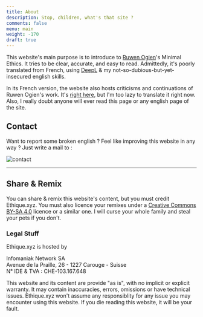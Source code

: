 ```yaml
---
title: About
description: Stop, children, what's that site ?
comments: false
menu: main
weight: -170
draft: true
---
```


This website's main purpose is to introduce to [Ruwen Ogien](https://fr.wikipedia.org/wiki/Ruwen_Ogien)'s Minimal Ethics. It tries to be clear, accurate, and easy to read. Admittedly, it's poorly translated from French, using [DeepL](https://www.deepl.com/translator) & my not-so-dubious-but-yet-insecured english skills.

In its French version, the website also hosts criticisms and continuations of Ruwen Ogien's work. It's [right here](/blog/), but I'm too lazy to translate it right now. Also, I really doubt anyone will ever read this page or any english page of the site.

## Contact

Want to report some broken english ? Feel like improving this website in any way ? Just write a mail to :

![contact](/media/contact.png)

---

## Share & Remix

You can share & remix this website's content, but you must credit Ethique.xyz. You must also licence your remixes under a [Creative Commons BY-SA 4.0](https://creativecommons.org/licenses/by-sa/4.0/deed.fr) licence or a similar one. I will curse your whole family and steal your pets if you don't.

### Legal Stuff

Ethique.xyz is hosted by

Infomaniak Network SA<br>
Avenue de la Praille, 26 - 1227 Carouge - Suisse<br>
N° IDE & TVA : CHE-103.167.648

This website and its content are provide "as is", with no implicit or explicit warranty. It may contain inaccuracies, errors, omissions or have technical issues. Ethique.xyz won't assume any responsiblity for any issue you may encounter using this website. If you die reading this website, it will be your fault.
